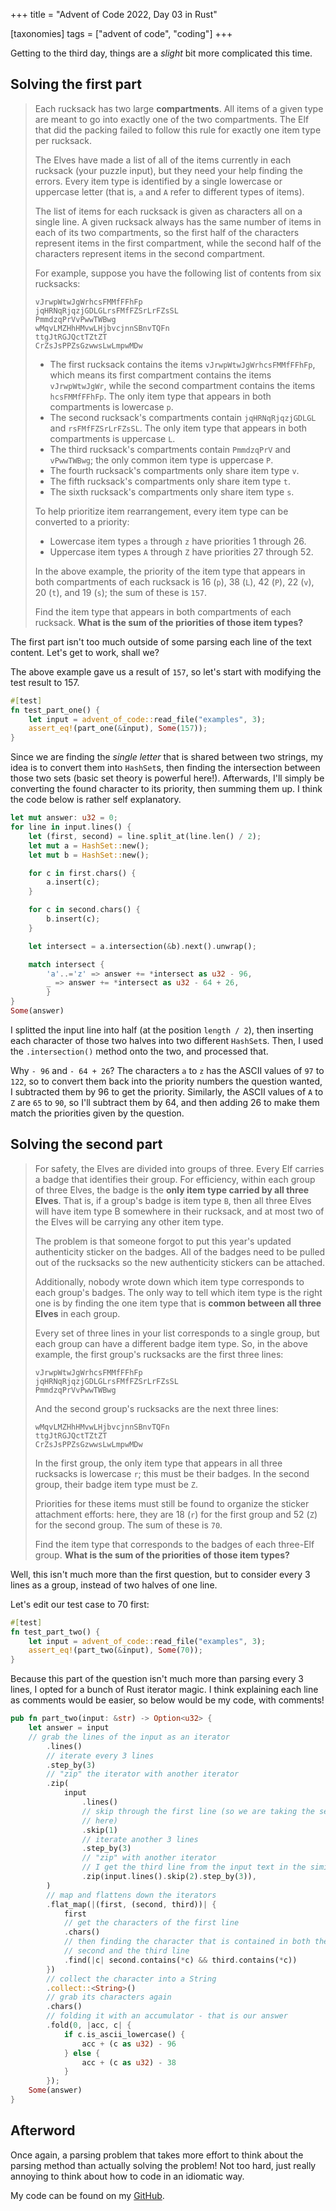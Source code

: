 +++
title = "Advent of Code 2022, Day 03 in Rust"

[taxonomies]
tags = ["advent of code", "coding"]
+++

Getting to the third day, things are a _slight_ bit more complicated this time.

## Solving the first part

> Each rucksack has two large **compartments**. All items of a given type are
> meant to go into exactly one of the two compartments. The Elf that did the
> packing failed to follow this rule for exactly one item type per rucksack.
>
> The Elves have made a list of all of the items currently in each rucksack
> (your puzzle input), but they need your help finding the errors. Every item
> type is identified by a single lowercase or uppercase letter (that is, `a` and
> `A` refer to different types of items).
>
> The list of items for each rucksack is given as characters all on a single
> line. A given rucksack always has the same number of items in each of its two
> compartments, so the first half of the characters represent items in the first
> compartment, while the second half of the characters represent items in the
> second compartment.
>
> For example, suppose you have the following list of contents from six
> rucksacks:
>
> ```
> vJrwpWtwJgWrhcsFMMfFFhFp
> jqHRNqRjqzjGDLGLrsFMfFZSrLrFZsSL
> PmmdzqPrVvPwwTWBwg
> wMqvLMZHhHMvwLHjbvcjnnSBnvTQFn
> ttgJtRGJQctTZtZT
> CrZsJsPPZsGzwwsLwLmpwMDw
> ```
>
> -   The first rucksack contains the items `vJrwpWtwJgWrhcsFMMfFFhFp`, which
>     means its first compartment contains the items `vJrwpWtwJgWr`, while the
>     second compartment contains the items `hcsFMMfFFhFp`. The only item type
>     that appears in both compartments is lowercase `p`.
> -   The second rucksack's compartments contain `jqHRNqRjqzjGDLGL` and
>     `rsFMfFZSrLrFZsSL`. The only item type that appears in both compartments
>     is uppercase `L`.
> -   The third rucksack's compartments contain `PmmdzqPrV` and `vPwwTWBwg`; the
>     only common item type is uppercase `P`.
> -   The fourth rucksack's compartments only share item type `v`.
> -   The fifth rucksack's compartments only share item type `t`.
> -   The sixth rucksack's compartments only share item type `s`.
>
> To help prioritize item rearrangement, every item type can be converted to a
> priority:
>
> -   Lowercase item types `a` through `z` have priorities 1 through 26.
> -   Uppercase item types `A` through `Z` have priorities 27 through 52.
>
> In the above example, the priority of the item type that appears in both
> compartments of each rucksack is 16 (`p`), 38 (`L`), 42 (`P`), 22 (`v`), 20
> (`t`), and 19 (`s`); the sum of these is `157`.
>
> Find the item type that appears in both compartments of each rucksack. **What
> is the sum of the priorities of those item types?**

The first part isn't too much outside of some parsing each line of the text
content. Let's get to work, shall we?

The above example gave us a result of `157`, so let's start with modifying the
test result to 157.

```rust
#[test]
fn test_part_one() {
	let input = advent_of_code::read_file("examples", 3);
	assert_eq!(part_one(&input), Some(157));
}
```

Since we are finding the _single letter_ that is shared between two strings, my
idea is to convert them into `HashSet`s, then finding the intersection between
those two sets (basic set theory is powerful here!). Afterwards, I'll simply be
converting the found character to its priority, then summing them up. I think
the code below is rather self explanatory.

```rust
let mut answer: u32 = 0;
for line in input.lines() {
	let (first, second) = line.split_at(line.len() / 2);
	let mut a = HashSet::new();
	let mut b = HashSet::new();

	for c in first.chars() {
		a.insert(c);
	}

	for c in second.chars() {
		b.insert(c);
	}

	let intersect = a.intersection(&b).next().unwrap();

	match intersect {
		'a'..='z' => answer += *intersect as u32 - 96,
		_ => answer += *intersect as u32 - 64 + 26,
		}
}
Some(answer)
```

I splitted the input line into half (at the position `length / 2`), then
inserting each character of those two halves into two different `HashSet`s.
Then, I used the `.intersection()` method onto the two, and processed that.

Why `- 96` and `- 64 + 26`? The characters `a` to `z` has the ASCII values of
`97` to `122`, so to convert them back into the priority numbers the question
wanted, I subtracted them by 96 to get the priority. Similarly, the ASCII values
of `A` to `Z` are `65` to `90`, so I'll subtract them by 64, and then adding 26
to make them match the priorities given by the question.

## Solving the second part

> For safety, the Elves are divided into groups of three. Every Elf carries a
> badge that identifies their group. For efficiency, within each group of three
> Elves, the badge is the **only item type carried by all three Elves**. That
> is, if a group's badge is item type `B`, then all three Elves will have item
> type B somewhere in their rucksack, and at most two of the Elves will be
> carrying any other item type.
>
> The problem is that someone forgot to put this year's updated authenticity
> sticker on the badges. All of the badges need to be pulled out of the
> rucksacks so the new authenticity stickers can be attached.
>
> Additionally, nobody wrote down which item type corresponds to each group's
> badges. The only way to tell which item type is the right one is by finding
> the one item type that is **common between all three Elves** in each group.
>
> Every set of three lines in your list corresponds to a single group, but each
> group can have a different badge item type. So, in the above example, the
> first group's rucksacks are the first three lines:
>
> ```
> vJrwpWtwJgWrhcsFMMfFFhFp
> jqHRNqRjqzjGDLGLrsFMfFZSrLrFZsSL
> PmmdzqPrVvPwwTWBwg
> ```
>
> And the second group's rucksacks are the next three lines:
>
> ```
> wMqvLMZHhHMvwLHjbvcjnnSBnvTQFn
> ttgJtRGJQctTZtZT
> CrZsJsPPZsGzwwsLwLmpwMDw
> ```
>
> In the first group, the only item type that appears in all three rucksacks is
> lowercase `r`; this must be their badges. In the second group, their badge
> item type must be `Z`.
>
> Priorities for these items must still be found to organize the sticker
> attachment efforts: here, they are 18 (`r`) for the first group and 52 (`Z`)
> for the second group. The sum of these is `70`.
>
> Find the item type that corresponds to the badges of each three-Elf group.
> **What is the sum of the priorities of those item types?**

Well, this isn't much more than the first question, but to consider every 3
lines as a group, instead of two halves of one line.

Let's edit our test case to 70 first:

```rust
#[test]
fn test_part_two() {
	let input = advent_of_code::read_file("examples", 3);
	assert_eq!(part_two(&input), Some(70));
}
```

Because this part of the question isn't much more than parsing every 3 lines, I
opted for a bunch of Rust iterator magic. I think explaining each line as
comments would be easier, so below would be my code, with comments!

```rust
pub fn part_two(input: &str) -> Option<u32> {
	let answer = input
	// grab the lines of the input as an iterator
		.lines()
		// iterate every 3 lines
		.step_by(3)
		// "zip" the iterator with another iterator
		.zip(
			input
				.lines()
				// skip through the first line (so we are taking the second line
				// here)
				.skip(1)
				// iterate another 3 lines
				.step_by(3)
				// "zip" with another iterator
				// I get the third line from the input text in the similar way
				.zip(input.lines().skip(2).step_by(3)),
		)
		// map and flattens down the iterators
		.flat_map(|(first, (second, third))| {
			first
			// get the characters of the first line
			.chars()
			// then finding the character that is contained in both the
			// second and the third line
			.find(|c| second.contains(*c) && third.contains(*c))
		})
		// collect the character into a String
		.collect::<String>()
		// grab its characters again
		.chars()
		// folding it with an accumulator - that is our answer
		.fold(0, |acc, c| {
			if c.is_ascii_lowercase() {
				acc + (c as u32) - 96
			} else {
				acc + (c as u32) - 38
			}
		});
	Some(answer)
}
```

## Afterword

Once again, a parsing problem that takes more effort to think about the parsing
method than actually solving the problem! Not too hard, just really annoying to
think about how to code in an idiomatic way.

My code can be found on my
[GitHub](https://github.com/j1nxie/aoc-rs-2022/blob/main/src/bin/03.rs).
